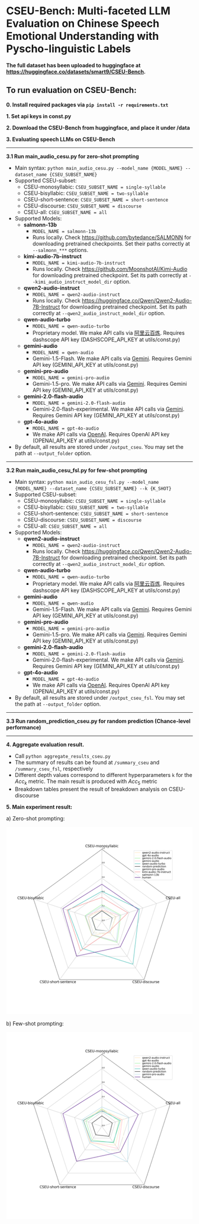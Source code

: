 # CSEU-Bench: Multi-faceted LLM Evaluation on Chinese Speech Emotional Understanding with Pyscho-linguistic Labels

**The full dataset has been uploaded to huggingface at https://huggingface.co/datasets/smart9/CSEU-Bench.**

## To run evaluation on CSEU-Bench:

**0. Install required packages via `pip install -r requirements.txt`**

**1. Set api keys in const.py**

**2. Download the CSEU-Bench from huggingface, and place it under /data**

**3. Evaluating speech LLMs on CSEU-Bench**

---

**3.1 Run main_audio_cesu.py for zero-shot prompting**
- Main syntax: `python main_audio_cesu.py --model_name {MODEL_NAME} --dataset_name {CSEU_SUBSET_NAME}`
- Supported CSEU-subset:
    - CSEU-monosyllabic: `CSEU_SUBSET_NAME = single-syllable`
    - CSEU-bisyllabic: `CSEU_SUBSET_NAME = two-syllable`
    - CSEU-short-sentence: `CSEU_SUBSET_NAME = short-sentence`
    - CSEU-discourse: `CSEU_SUBSET_NAME = discourse`
    - CSEU-all: `CSEU_SUBSET_NAME = all`
- Supported Models:
    - **salmonn-13b**
        - `MODEL_NAME = salmonn-13b`
        - Runs locally. Check https://github.com/bytedance/SALMONN for downloading pretrained checkpoints. Set their paths correctly at `--salmonn_***` options.  
    - **kimi-audio-7b-instruct**
        - `MODEL_NAME = kimi-audio-7b-instruct`
        - Runs locally. Check https://github.com/MoonshotAI/Kimi-Audio for downloading pretrained checkpoint. Set its path correctly at `--kimi_audio_instruct_model_dir` option.   
    - **qwen2-audio-instruct**
        - `MODEL_NAME = qwen2-audio-instruct`
        - Runs locally. Check https://huggingface.co/Qwen/Qwen2-Audio-7B-Instruct for downloading pretrained checkpoint. Set its path correctly at `--qwen2_audio_instruct_model_dir` option.
    - **qwen-audio-turbo**
        - `MODEL_NAME = qwen-audio-turbo`
        - Proprietary model. We make API calls via [阿里云百炼](https://bailian.console.aliyun.com/). Requires dashscope API key (DASHSCOPE_API_KEY at utils/const.py)
    - **gemini-audio**
        - `MODEL_NAME = qwen-audio`
        - Gemini-1.5-Flash. We make API calls via [Gemini](https://ai.google.dev/gemini-api/docs/models). Requires Gemini API key (GEMINI_API_KEY at utils/const.py)
    - **gemini-pro-audio**
        - `MODEL_NAME = gemini-pro-audio`
        - Gemini-1.5-pro. We make API calls via [Gemini](https://ai.google.dev/gemini-api/docs/models). Requires Gemini API key (GEMINI_API_KEY at utils/const.py)
    - **gemini-2.0-flash-audio**
        - `MODEL_NAME = gemini-2.0-flash-audio`
        - Gemini-2.0-flash-experimental. We make API calls via [Gemini](https://ai.google.dev/gemini-api/docs/models). Requires Gemini API key (GEMINI_API_KEY at utils/const.py)
    - **gpt-4o-audio**
        - `MODEL_NAME = gpt-4o-audio`
        - We make API calls via [OpenAI](https://platform.openai.com/docs/models). Requires OpenAI API key (OPENAI_API_KEY at utils/const.py)
- By default, all results are stored under `/output_cseu`. You may set the path at `--output_folder` option.

---

**3.2 Run main_audio_cesu_fsl.py for few-shot prompting**
- Main syntax: `python main_audio_cesu_fsl.py --model_name {MODEL_NAME} --dataset_name {CSEU_SUBSET_NAME} --k {K_SHOT}`
- Supported CSEU-subset:
    - CSEU-monosyllabic: `CSEU_SUBSET_NAME = single-syllable`
    - CSEU-bisyllabic: `CSEU_SUBSET_NAME = two-syllable`
    - CSEU-short-sentence: `CSEU_SUBSET_NAME = short-sentence`
    - CSEU-discourse: `CSEU_SUBSET_NAME = discourse`
    - CSEU-all: `CSEU_SUBSET_NAME = all`
- Supported Models:
    - **qwen2-audio-instruct**
        - `MODEL_NAME = qwen2-audio-instruct`
        - Runs locally. Check https://huggingface.co/Qwen/Qwen2-Audio-7B-Instruct for downloading pretrained checkpoint. Set its path correctly at `--qwen2_audio_instruct_model_dir` option.
    - **qwen-audio-turbo**
        - `MODEL_NAME = qwen-audio-turbo`
        - Proprietary model. We make API calls via [阿里云百炼](https://bailian.console.aliyun.com/). Requires dashscope API key (DASHSCOPE_API_KEY at utils/const.py)
    - **gemini-audio**
        - `MODEL_NAME = qwen-audio`
        - Gemini-1.5-Flash. We make API calls via [Gemini](https://ai.google.dev/gemini-api/docs/models). Requires Gemini API key (GEMINI_API_KEY at utils/const.py)
    - **gemini-pro-audio**
        - `MODEL_NAME = gemini-pro-audio`
        - Gemini-1.5-pro. We make API calls via [Gemini](https://ai.google.dev/gemini-api/docs/models). Requires Gemini API key (GEMINI_API_KEY at utils/const.py)
    - **gemini-2.0-flash-audio**
        - `MODEL_NAME = gemini-2.0-flash-audio`
        - Gemini-2.0-flash-experimental. We make API calls via [Gemini](https://ai.google.dev/gemini-api/docs/models). Requires Gemini API key (GEMINI_API_KEY at utils/const.py)
    - **gpt-4o-audio**
        - `MODEL_NAME = gpt-4o-audio`
        - We make API calls via [OpenAI](https://platform.openai.com/docs/models). Requires OpenAI API key (OPENAI_API_KEY at utils/const.py)
- By default, all results are stored under `/output_cseu_fsl`. You may set the path at `--output_folder` option.

---

**3.3 Run random_prediction_cseu.py for random prediction (Chance-level performance)**

---

**4. Aggregate evaluation result.**

- Call `python aggregate_results_cseu.py`
- The summary of results can be found at `/summary_cseu` and `/summary_cseu_fsl`, respectively 
- Different depth values correspond to different hyperparameters `k` for the $Acc_k$ metric. The main result is produced with $Acc_5$ metric
- Breakdown tables present the result of breakdown analysis on CSEU-discourse


**5. Main experiment result:**

a) Zero-shot prompting:

![title](summary_cseu/radar_map.png)

b) Few-shot prompting:

![title](summary_cseu_fsl/radar_map.png)
